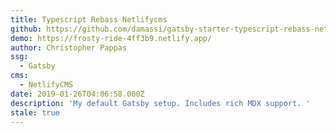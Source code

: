 ```yaml
---
title: Typescript Rebass Netlifycms
github: https://github.com/damassi/gatsby-starter-typescript-rebass-netlifycms
demo: https://frosty-ride-4ff3b9.netlify.app/
author: Christopher Pappas
ssg:
  - Gatsby
cms:
  - NetlifyCMS
date: 2019-01-26T04:06:58.000Z
description: 'My default Gatsby setup. Includes rich MDX support. '
stale: true
---
```

